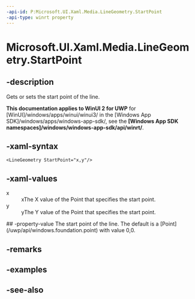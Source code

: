 ```yaml
---
-api-id: P:Microsoft.UI.Xaml.Media.LineGeometry.StartPoint
-api-type: winrt property
---
```


<!-- Property syntax
public Windows.Foundation.Point StartPoint { get;  set; }
-->

# Microsoft.UI.Xaml.Media.LineGeometry.StartPoint

## -description
Gets or sets the start point of the line.

**This documentation applies to WinUI 2 for UWP** for [WinUI]/windows/apps/winui/winui3/ in the [Windows App SDK]/windows/apps/windows-app-sdk/, see the **[Windows App SDK namespaces]/windows/windows-app-sdk/api/winrt/**.

## -xaml-syntax
```xaml
<LineGeometry StartPoint="x,y"/>
```


## -xaml-values
<dl><dt>x</dt><dd>xThe X value of the Point that specifies the start point.</dd>
<dt>y</dt><dd>yThe Y value of the Point that specifies the start point.</dd>
</dl>
## -property-value
The start point of the line. The default is a [Point](/uwp/api/windows.foundation.point) with value 0,0.

## -remarks

## -examples

## -see-also
